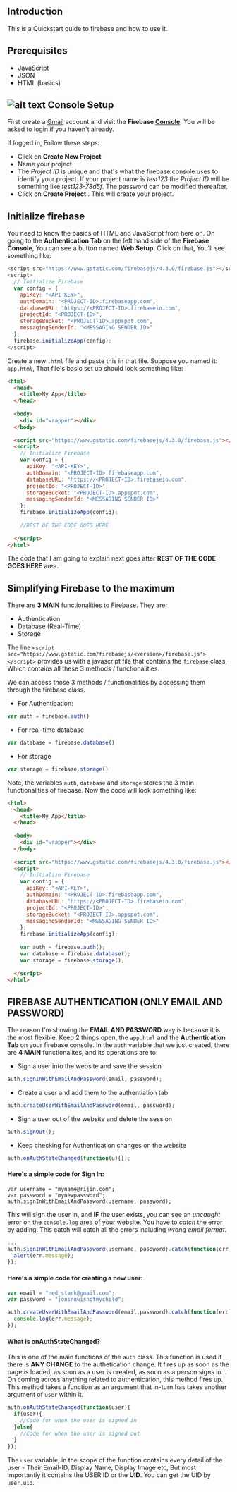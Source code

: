 ## Introduction

This is a Quickstart guide to firebase and how to use it. 

## Prerequisites 

* JavaScript
* JSON
* HTML (basics)

## ![alt text](https://www.gstatic.com/mobilesdk/160503_mobilesdk/logo/2x/firebase_28dp.png) Console Setup

First create a [Gmail](https://gmail.com/) account and visit the **Firebase [Console](https://console.firebase.google.com)**. You will be asked to login if you haven't already.

If logged in, Follow these steps: 
* Click on **Create New Project**
* Name your project 
* The *Project ID* is unique and that's what the firebase console uses to identify your project. If your project name is *test123* the *Project ID* will be something like *test123-78d5f*. The password can be modified thereafter. 
* Click on **Create Project** . This will create your project. 

## Initialize firebase 

You need to know the basics of HTML and JavaScript from here on. 
On going to the **Authentication Tab** on the left hand side of the **Firebase Console**, You can see a button named **Web Setup**. Click on that, You'll see something like: 

```javascript
<script src="https://www.gstatic.com/firebasejs/4.3.0/firebase.js"></script>
<script>
  // Initialize Firebase
  var config = {
    apiKey: "<API-KEY>",
    authDomain: "<PROJECT-ID>.firebaseapp.com",
    databaseURL: "https://<PROJECT-ID>.firebaseio.com",
    projectId: "<PROJECT-ID>",
    storageBucket: "<PROJECT-ID>.appspot.com",
    messagingSenderId: "<MESSAGING SENDER ID>"
  };
  firebase.initializeApp(config);
</script>
```

Create a new `.html` file and paste this in that file. Suppose you named it: `app.html`, That file's basic set up should look something like: 

```html 
<html>
  <head>
    <title>My App</title>
  </head>
  
  <body>
    <div id="wrapper"></div>
  </body>
  
  <script src="https://www.gstatic.com/firebasejs/4.3.0/firebase.js"></script>
  <script>
    // Initialize Firebase
    var config = {
      apiKey: "<API-KEY>",
      authDomain: "<PROJECT-ID>.firebaseapp.com",
      databaseURL: "https://<PROJECT-ID>.firebaseio.com",
      projectId: "<PROJECT-ID>",
      storageBucket: "<PROJECT-ID>.appspot.com",
      messagingSenderId: "<MESSAGING SENDER ID>"
    };
    firebase.initializeApp(config);
    
    //REST OF THE CODE GOES HERE
    
  </script>
</html>
```

The code that I am going to explain next goes after **REST OF THE CODE GOES HERE** area.

## Simplifying Firebase to the maximum

There are **3 MAIN** functionalities to Firebase. They are: 
* Authentication 
* Database (Real-Time)
* Storage

 The line `<script src="https://www.gstatic.com/firebasejs/<version>/firebase.js"></script>` provides us with a javascript file that contains the `firebase` class, Which contains all these 3 methods / functionalities. 

We can access those 3 methods / functionalities by accessing them through the firebase class.
* For Authentication: 
```javascript
var auth = firebase.auth()
```

* For real-time database
```javascript
var database = firebase.database()
```

* For storage
```javascript
var storage = firebase.storage()
```

Note,  the variables `auth`, `database` and `storage` stores the 3 main functionalities of firebase.
Now the code will look something like: 

```html 
<html>
  <head>
    <title>My App</title>
  </head>
  
  <body>
    <div id="wrapper"></div>
  </body>
  
  <script src="https://www.gstatic.com/firebasejs/4.3.0/firebase.js"></script>
  <script>
    // Initialize Firebase
    var config = {
      apiKey: "<API-KEY>",
      authDomain: "<PROJECT-ID>.firebaseapp.com",
      databaseURL: "https://<PROJECT-ID>.firebaseio.com",
      projectId: "<PROJECT-ID>",
      storageBucket: "<PROJECT-ID>.appspot.com",
      messagingSenderId: "<MESSAGING SENDER ID>"
    };
    firebase.initializeApp(config);
    
    var auth = firebase.auth(); 
    var database = firebase.database(); 
    var storage = firebase.storage(); 
    
  </script>
</html>
```

## FIREBASE AUTHENTICATION (ONLY EMAIL AND PASSWORD)

The reason I'm showing the **EMAIL AND PASSWORD** way is because it is the most flexible. 
Keep 2 things open, the `app.html` and the **Authentication Tab** on your firebase console. In the `auth` variable that we just created, there are **4 MAIN** functionalites, and its operations are to: 
* Sign a user into the website and save the session 
```javascript 
auth.signInWithEmailAndPassword(email, password); 
```
* Create a user and add them to the authentiation tab 
```javascript 
auth.createUserWithEmailAndPassword(email, password); 
```
* Sign a user out of the website and delete the session 
```javascript 
auth.signOut(); 
```
* Keep checking for Authentication changes on the website
```javascript 
auth.onAuthStateChanged(function(u){});
```

#### Here's a simple code for Sign In: 
```
var username = "myname@rijin.com";
var password = "mynewpassword"; 
auth.signInWithEmailAndPassword(username, password);
```

This will sign the user in, and **IF** the user exists, you can see an *uncaught* error on the `console.log` area of your website. You have to *catch* the error by adding. This catch will catch all the errors including *wrong email format*. 

```javascript
...
auth.signInWithEmailAndPassword(username, password).catch(function(err){
  alert(err.message); 
});
```

#### Here's a simple code for creating a new user: 
```javascript
var email = "ned_stark@gmail.com";
var password = "jonsnowisnotmychild";

auth.createUserWithEmailAndPassword(email,password).catch(function(err){
  console.log(err.message); 
}); 
```

#### What is onAuthStateChanged? 

This is one of the main functions of the `auth` class. This function is used if there is **ANY CHANGE** to the authetication change. It fires up as soon as the page is loaded, as soon as a user is created, as soon as a person signs in... On coming across anything related to authentication, this method fires up. This method takes a function as an argument that in-turn has takes another argument of `user` within it. 

```javascript
auth.onAuthStateChanged(function(user){
  if(user){
    //Code for when the user is signed in
  }else{
    //Code for when the user is signed out
  }
}); 
```

The `user` variable, in the scope of the function contains every detail of the user - Their Email-ID, Display Name, Display Image etc, But most importantly it contains the USER ID or the **UID**. You can get the UID by `user.uid`.






 
